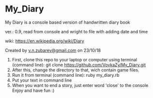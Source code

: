 # My_Diary

My Diary is a console based version of handwritten diary book

ver.: 0.9, read from console and wright to file with adding date and time

wiki: https://en.wikipedia.org/wiki/Diary

Created by v.n.zubarev@gmail.com on 23/10/18

1) First, clone this repo to your laptop or computer using terminal (command line): git clone https://github.com/VovkaZy/My_Diary.git
2) After this, change the directory to that, wich contain game files.
3) Run it from terminal (command line): ruby my_diary.rb
4) Put your text in command line
5) When you want to end a story, just enter word 'close' to the console
Enjoy and have fun :)
